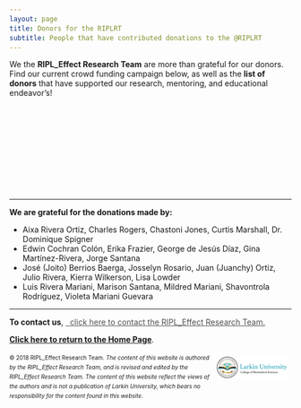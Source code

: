 ```yaml
---
layout: page
title: Donors for the RIPLRT
subtitle: People that have contributed donations to the @RIPLRT
---
```


We the **RIPL_Effect Research Team** are more than grateful for our donors. Find our current crowd funding campaign below, as well as the **list of donors** that have supported our research, mentoring, and educational endeavor’s!

<iframe class='gfm-media-widget' image='1' coinfo='1' width='100%' height='100%' frameborder='0' id='advocate-for-the-ripleffect'></iframe><script src='//funds.gofundme.com/js/5.0/media-widget.js'></script>

---

<b>We are grateful for the donations made by:</b>

<ul>
  <li>Aixa Rivera Ortiz, Charles Rogers, Chastoni Jones, Curtis Marshall, Dr. Dominique Spigner</li>
  <li>Edwin Cochran Colón, Erika Frazier, George de Jesús Díaz, Gina Martínez-Rivera, Jorge Santana</li>
  <li>José (Joito) Berrios Baerga, Josselyn Rosario, Juan (Juanchy) Ortiz, Julio Rivera, Kierra Wilkerson, Lisa Lowder</li>
  <li>Luis Rivera Mariani, Marison Santana, Mildred Mariani, Shavontrola Rodríguez, Violeta Mariani Guevara</li>
</ul>

---
**To contact us**, 
<a href="mailto:contactus@riplrt.com" target="_blank" style="color:#515151;"><i class="fa fa-envelope" style="font-size:1em"></i> &nbsp; click here to contact the RIPL_Effect Research Team.<br></a>

<a href="https://www.riplrt.com/"><strong>Click here to return to the Home Page</strong></a>.


<a href="http://ularkin.org/college-of-biomedical-sciences/">
  <img src="/img/LU-Biomed-Logo-Horizontal-1.png" alt="College of Biomedical Sciences at Larkin University" align="right" style="width: 25%; height: 25%; margin:8px"/>
</a>

<font size="1">&#169; 2018 RIPL_Effect Research Team. <i>The content of this website is authored by the RIPL_Effect Research Team, and is revised and edited by the RIPL_Effect Research Team. The content of this website reflect the views of the authors and is not a publication of Larkin University, which bears no responsibility for the content found in this website</i>.</font>

